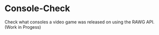 # Console-Check
Check what consoles a video game was released on using the RAWG API.
(Work in Progess)     